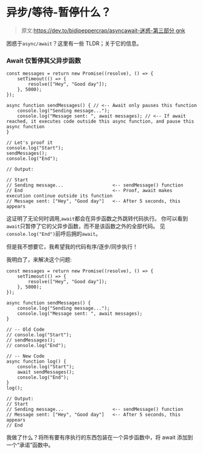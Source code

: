 # 异步/等待-暂停什么？

> 原文:[https://dev.to/bidipeppercrap/asyncawait-迷惑-第三部分 gnk](https://dev.to/bidipeppercrap/asyncawait---confusing-part-3gnk)

困惑于`async/await`？这里有一些 TLDR；关于它的信息。

### Await 仅暂停其父异步函数

```
const messages = return new Promise((resolve), () => {
    setTimeout(() => {
        resolve(["Hey", "Good day"]);
    }, 5000);
});

async function sendMessages() { // <-- Await only pauses this function
    console.log("Sending message...");
    console.log("Message sent: ", await messages); // <-- If await reached, it executes code outside this async function, and pause this async function
}

// Let's proof it
console.log("Start");
sendMessages();
console.log("End");

// Output:

// Start
// Sending message...                  <-- sendMessage() function
// End                                 <-- Proof, await makes execution continue outside its function
// Message sent: ["Hey", "Good day"]   <-- After 5 seconds, this appears 
```

这证明了无论何时调用,`await`都会在异步函数之外跳转代码执行。
你可以看到`await`只暂停了它的父异步函数，而不是该函数之外的全部代码。
见`console.log("End")`前呼后拥的`await`。

但是我不想要它，我希望我的代码有序/逐步/同步执行！

我明白了，来解决这个问题:

```
const messages = return new Promise((resolve), () => {
    setTimeout(() => {
        resolve(["Hey", "Good day"]);
    }, 5000);
});

async function sendMessages() {
    console.log("Sending message...");
    console.log("Message sent: ", await messages);
}

// -- Old Code
// console.log("Start");
// sendMessages();
// console.log("End");

// -- New Code
async function log() {
    console.log("Start");
    await sendMessages();
    console.log("End");
}
log();

// Output:
// Start
// Sending message...                  <-- sendMessage() function
// Message sent: ["Hey", "Good day"]   <-- After 5 seconds, this appears
// End 
```

我做了什么？将所有要有序执行的东西包装在一个异步函数中，将 await 添加到一个“承诺”函数中。